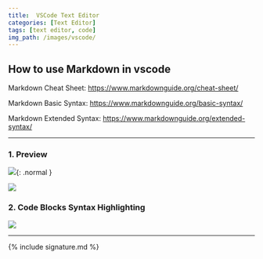 ```yaml
---
title:  VSCode Text Editor
categories: [Text Editor]
tags: [text editor, code]
img_path: /images/vscode/
---
```


## How to use Markdown in vscode

Markdown Cheat Sheet:
<a href="https://www.markdownguide.org/cheat-sheet/" target="_blank">https://www.markdownguide.org/cheat-sheet/</a>

Markdown Basic Syntax:
<a href="https://www.markdownguide.org/basic-syntax/" target="_blank">https://www.markdownguide.org/basic-syntax/</a>

Markdown Extended Syntax:
<a href="https://www.markdownguide.org/extended-syntax/" target="_blank">https://www.markdownguide.org/extended-syntax/</a>

---

### 1. Preview

<img src="2022-10-08_18-02.png">{: .normal }

<img src="2022-10-08_18-10.png">

### 2. Code Blocks Syntax Highlighting

<img src="2022-10-08_18-55.png">

---

{% include signature.md %}